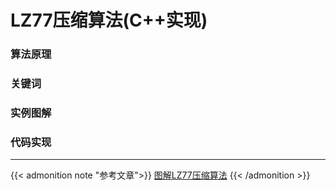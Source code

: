 # LZ77压缩算法(C++实现)

### 算法原理

### 关键词

### 实例图解

### 代码实现

---
{{< admonition note "参考文章">}}
 [图解LZ77压缩算法](https://mp.weixin.qq.com/s/XGzuSF-L-qKriyRGcGs-KA)
{{< /admonition >}}
